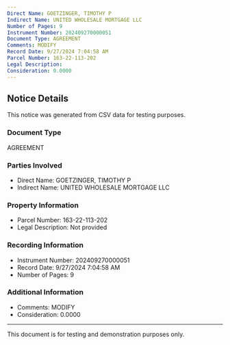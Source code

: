 ```yaml
---
Direct Name: GOETZINGER, TIMOTHY P
Indirect Name: UNITED WHOLESALE MORTGAGE LLC
Number of Pages: 9
Instrument Number: 202409270000051
Document Type: AGREEMENT
Comments: MODIFY
Record Date: 9/27/2024 7:04:58 AM
Parcel Number: 163-22-113-202
Legal Description: 
Consideration: 0.0000
---
```


## Notice Details

This notice was generated from CSV data for testing purposes.

### Document Type
AGREEMENT

### Parties Involved
- Direct Name: GOETZINGER, TIMOTHY P
- Indirect Name: UNITED WHOLESALE MORTGAGE LLC

### Property Information
- Parcel Number: 163-22-113-202
- Legal Description: Not provided

### Recording Information
- Instrument Number: 202409270000051
- Record Date: 9/27/2024 7:04:58 AM
- Number of Pages: 9

### Additional Information
- Comments: MODIFY
- Consideration: 0.0000

---

This document is for testing and demonstration purposes only.
